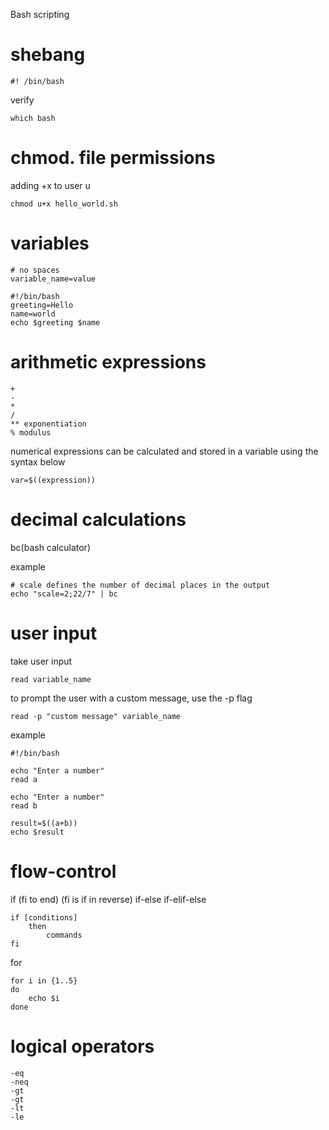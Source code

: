 Bash scripting

# shebang

```
#! /bin/bash
```

verify
```
which bash
```

# chmod. file permissions

adding +x to user u
```
chmod u+x hello_world.sh
```

# variables

```
# no spaces
variable_name=value
```

```
#!/bin/bash
greeting=Hello
name=world
echo $greeting $name
```

# arithmetic expressions

```
+
-
*
/
** exponentiation
% modulus
```

numerical expressions can be calculated and stored
in a variable using the syntax below
```
var=$((expression))
```

# decimal calculations

bc(bash calculator)

example
```
# scale defines the number of decimal places in the output
echo "scale=2;22/7" | bc
```

# user input

take user input
```
read variable_name
```

to prompt the user with a custom message,
use the -p flag
```
read -p "custom message" variable_name
```

example
```
#!/bin/bash

echo "Enter a number"
read a

echo "Enter a number"
read b

result=$((a+b))
echo $result
```

# flow-control

if (fi to end) (fi is if in reverse)
if-else
if-elif-else
```
if [conditions]
    then
        commands
fi
```

for
```
for i in {1..5}
do
    echo $i
done
```

# logical operators

```
-eq
-neq
-gt
-gt
-lt
-le
```

